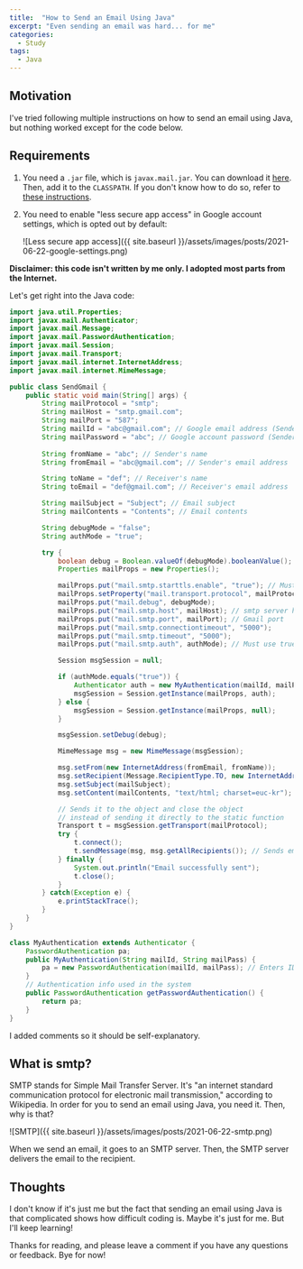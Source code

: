 ```yaml
---
title:  "How to Send an Email Using Java"
excerpt: "Even sending an email was hard... for me"
categories:
  - Study
tags:
  - Java
---
```


## Motivation

I've tried following multiple instructions on how to send an email using Java, but nothing worked except for the code below.

## Requirements

1. You need a <code>.jar</code> file, which is <code>javax.mail.jar</code>. You can download it [here](https://javaee.github.io/javamail/). Then, add it to the <code>CLASSPATH</code>. If you don't know how to do so, refer to [these instructions](https://www.geeksforgeeks.org/how-to-add-jar-file-to-classpath-in-java/).

2. You need to enable "less secure app access" in Google account settings, which is opted out by default:

   ![Less secure app access]({{ site.baseurl }}/assets/images/posts/2021-06-22-google-settings.png)

**Disclaimer: this code isn't written by me only. I adopted most parts from the Internet.**

Let's get right into the Java code:

```java
import java.util.Properties;
import javax.mail.Authenticator;
import javax.mail.Message;
import javax.mail.PasswordAuthentication;
import javax.mail.Session;
import javax.mail.Transport;
import javax.mail.internet.InternetAddress;
import javax.mail.internet.MimeMessage;

public class SendGmail {
	public static void main(String[] args) {
		String mailProtocol = "smtp";
		String mailHost = "smtp.gmail.com";
		String mailPort = "587";
		String mailId = "abc@gmail.com"; // Google email address (Sender)
		String mailPassword = "abc"; // Google account password (Sender)
		
		String fromName = "abc"; // Sender's name
		String fromEmail = "abc@gmail.com"; // Sender's email address

		String toName = "def"; // Receiver's name
		String toEmail = "def@gmail.com"; // Receiver's email address

		String mailSubject = "Subject"; // Email subject
		String mailContents = "Contents"; // Email contents

		String debugMode = "false";
		String authMode = "true";

		try {
			boolean debug = Boolean.valueOf(debugMode).booleanValue();
			Properties mailProps = new Properties();

			mailProps.put("mail.smtp.starttls.enable", "true"); // Must use true for gmail
			mailProps.setProperty("mail.transport.protocol", mailProtocol); 
			mailProps.put("mail.debug", debugMode);
			mailProps.put("mail.smtp.host", mailHost); // smtp server host
			mailProps.put("mail.smtp.port", mailPort); // Gmail port
			mailProps.put("mail.smtp.connectiontimeout", "5000");
			mailProps.put("mail.smtp.timeout", "5000");
			mailProps.put("mail.smtp.auth", authMode); // Must use true for gmail

			Session msgSession = null;

			if (authMode.equals("true")) {
		        Authenticator auth = new MyAuthentication(mailId, mailPassword);
				msgSession = Session.getInstance(mailProps, auth);
			} else {
				msgSession = Session.getInstance(mailProps, null); 
			}

			msgSession.setDebug(debug);

			MimeMessage msg = new MimeMessage(msgSession);

			msg.setFrom(new InternetAddress(fromEmail, fromName));
			msg.setRecipient(Message.RecipientType.TO, new InternetAddress(toEmail, toName));
			msg.setSubject(mailSubject);
			msg.setContent(mailContents, "text/html; charset=euc-kr");

			// Sends it to the object and close the object
			// instead of sending it directly to the static function
			Transport t = msgSession.getTransport(mailProtocol);
			try {
				t.connect();
				t.sendMessage(msg, msg.getAllRecipients()); // Sends email
			} finally {
				System.out.println("Email successfully sent");
				t.close();
			}
		} catch(Exception e) {
			e.printStackTrace();
		}
	}
}

class MyAuthentication extends Authenticator {
    PasswordAuthentication pa;
    public MyAuthentication(String mailId, String mailPass) {
        pa = new PasswordAuthentication(mailId, mailPass); // Enters ID and password
    }
    // Authentication info used in the system
    public PasswordAuthentication getPasswordAuthentication() {
        return pa;
    }
}
```

I added comments so it should be self-explanatory.

## What is smtp?

SMTP stands for Simple Mail Transfer Server. It's "an internet standard communication protocol for electronic mail transmission," according to Wikipedia. In order for you to send an email using Java, you need it. Then, why is that?

![SMTP]({{ site.baseurl }}/assets/images/posts/2021-06-22-smtp.png)

When we send an email, it goes to an SMTP server. Then, the SMTP server delivers the email to the recipient.

## Thoughts

I don't know if it's just me but the fact that sending an email using Java is that complicated shows how difficult coding is. Maybe it's just for me. But I'll keep learning!

Thanks for reading, and please leave a comment if you have any questions or feedback. Bye for now!